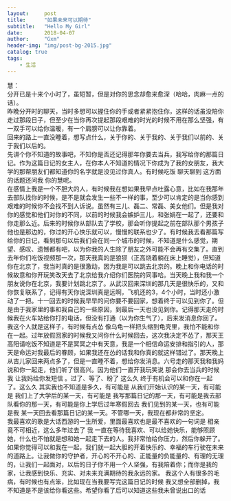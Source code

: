 ```yaml
---
layout:     post
title:      "如果未来可以期待"
subtitle:   "Hello My Girl"
date:       2018-04-07
author:     "Gxm"
header-img: "img/post-bg-2015.jpg"
catalog: true
tags:
    - 生活
---
```

慧：        
        分开已是十来个小时了，虽短暂，但是对你的思念却愈来愈深（哈哈，肉麻一点的话）。           
        昨晚分开时的聊天，当时多想可以握住你的手或者紧紧抱住你，这样的话虽没陪你走过那段日子，但至少在当你再次提起那段艰难的时光的时候不用在那么坚强，有一双手可以给你温暖，有一个肩膀可以让你靠着。         
        回来的路上一直没睡着，想写点什么，关于你的、关于我的、关于我们以前的、关于我们以后的。         
        先讲个你不知道的故事吧，不知你是否还记得那年你要去当兵，我写给你的那篇日记。作为这篇日记的女主人，在你本人不知道的情况下你成为了我的女朋友，我大学的那帮朋友们都知道你的名字就是没见过你真人。有时候吃饭 聊天聊到 这方面的话题还问我  你的慧呢。               
        在感情上我是一个不胆大的人，有时候我在想如果我早点吐露心意，比如在我那年去部队找你的时候，是不是就会发生一些不一样的事，至少可以肯定的是当你感到艰难的时候你不会找不到人诉说。虽然有三儿、磊二、常磊、美女他们。但是我对你的感觉和他们对你的不同，以前的时候我会嫉妒三儿，和张娟在一起了，还要和你走那么近。后来的时候你从部队去了学校，那会听你提起之前在部队那个男孩子他也是那边的，你过的开心快乐就可以，慢慢的联系也少了。有时候我去看那篇写给你的日记，看到那句以后我们会在同一个城市的时候，不知道是什么感觉，期望、感叹、遗憾都有吧，以为你我的人生除了朋友之外可能不会再有交集了。直到去年你们吃饭视频那一次，那天我真的是狼狈（正高烧着躺在床上睡觉），但知道你在北京了，我当时真的是很激动，因为我是可以跳去北京的。晚上和你电话的时候故意和你开玩笑改天去了北京给我介绍你们医院的同事哈。当天晚上我和我一个朋友说你在北京，我要计划跳北京了。从武汉回来深圳的那几天是很快乐的，又和你恢复联系了，记得有天你说深圳真是远啊，飞机还的3，4个小时，当时还小激动了一把。十一回去的时候我早早的问你要不要回家，想着终于可以见到你了。但是由于我家里的事和我自己的一些原因，到最后一天也没见到你。记得那天走的时候我在火车站给你打的电话，但没有打通（以为你生气了），后来发消息你回了。我这个人就是这样子，有时候有点怂 像乌龟一样把头缩到龟壳里，我怕不能和你在一起。过年放假回家的时候我又问你什么时候回去，这次我决定不怂了，那天王高阳请吃饭不知道是不是冥冥之中有天意，我是一个相信命运安排和指引的人，那天是命运对我最后的眷顾，如果我还在怂的话我和你真的就这样错过了。那天晚上从吉儿家回来两点多了，但是一直睡不着，想给你发消息。六号走的那天我和我妈说和你一起走，他们听了很高兴。因为他们一直开我玩笑说 那会你去当兵的时候 我 让我妈给你发短信  。过了、等了、盼了 这么久 终于有机会可以和你在一起了。这么久 其实我也不知道是多久，有可能是 从我们开始认识的某一天，有可能是 我们上了大学后的某一天，有可能是 我写那篇日记的那一天，有可能是我去部队看你的那一天，有可能是你上学后过年寒假回去 我们见到的某一天，也有可能是我 某一天回去看那篇日记的某一天。不管哪一天，我现在都非常的坚定。              
        我最喜欢的歌是大话西游的一生所爱，里面最喜欢也是最不喜欢的一句词是 相亲竟不可相近，这么多年过去了 我 一直在等待我喜欢、可以给她快乐，能够照顾她，什么也不怕就是想和她一起走下去的人。我非常怕给你压力，然后你躲开了。如果你觉得可以和我在一起，我们就一起大胆的开着快乐的、幸福的车行驶在未来的道路上。让我做你的守护者，开心的不开心的、正能量的负能量的、有理的无理的，让我们一起面对，以后的日子你不用一个人坚强，有我陪着你；而你是我的家，让我感到快乐、充实、对未来充满期待的我永远的家。
        我这个人有很多的毛病，有时候也有点笨，比如现在当我要写完这篇日记的时候 我又想全部删掉，我不知道是不是该给你看这些。希望你看了后可以知道这些我未曾说出口的话
